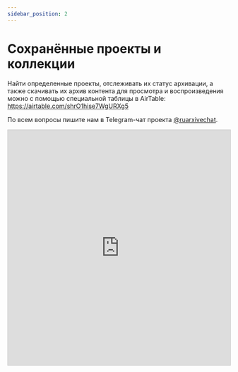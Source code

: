 ```yaml
---
sidebar_position: 2
---
```


# Сохранённые проекты и коллекции

Найти определенные проекты, отслеживать их статус архивации, а также скачивать их архив контента для просмотра и воспроизведения можно с помощью специальной таблицы в AirTable: https://airtable.com/shrO1hise7WgURXg5

По всем вопросы пишите нам в Telegram-чат проекта [@ruarxivechat](https://t.me/ruarxivechat).

<iframe class="airtable-embed" src="https://airtable.com/embed/shrBoCPyDwQB0HzzJ?backgroundColor=cyan" frameborder="0" onmousewheel="" width="100%" height="533" style="background: transparent; border: 1px solid #ccc;"></iframe>
